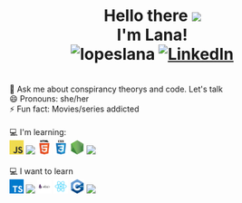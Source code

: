 
<h1 align="center">Hello there <img src="https://raw.githubusercontent.com/kaueMarques/kaueMarques/master/hi.gif" width="25px">
  </br>I'm Lana!
  <br />
  <img src="https://komarev.com/ghpvc/?username=lopeslana" alt="lopeslana" />
  <a href="https://www.linkedin.com/in/lopeslana/" target="_blank">
  <img src="https://raw.githubusercontent.com/brunobertolini/brunobertolini/master/assets/linkedin.svg" width="20px"  alt=" LinkedIn" />
</a></h1>


</br>                                                                                                                           
💬 Ask me about conspirancy theorys and code. Let's talk 
</br>
😄 Pronouns: she/her
</br>
⚡ Fun fact: Movies/series addicted
</br>

</br>
💻 I'm learning:
</br>
<code><img height="25" src="https://raw.githubusercontent.com/github/explore/80688e429a7d4ef2fca1e82350fe8e3517d3494d/topics/javascript/javascript.png"></code>
<code><img height="25" src="https://raw.githubusercontent.com/gabizinha12/gabizinha12/master/assets/java.png"></code>
<code><img height="25" src="https://raw.githubusercontent.com/github/explore/80688e429a7d4ef2fca1e82350fe8e3517d3494d/topics/html/html.png"></code>
<code><img height="25" src="https://raw.githubusercontent.com/github/explore/80688e429a7d4ef2fca1e82350fe8e3517d3494d/topics/css/css.png"></code>
<code><img height="25" src="https://raw.githubusercontent.com/github/explore/80688e429a7d4ef2fca1e82350fe8e3517d3494d/topics/nodejs/nodejs.png"></code>
<code><img height="25" src="https://www.blogson.com.br/wp-content/uploads/2020/12/logo-mysql-mysql-logo-png-images-are-download-crazypng-211.png"></code>
</br>
</br>
💻 I want to learn
</br>
<code><img height="25" src="https://raw.githubusercontent.com/github/explore/80688e429a7d4ef2fca1e82350fe8e3517d3494d/topics/typescript/typescript.png"></code>
<code><img height="25" src="https://raw.githubusercontent.com/gabizinha12/gabizinha12/master/assets/python.png"></code>
<code><img height="25" src="https://raw.githubusercontent.com/github/explore/80688e429a7d4ef2fca1e82350fe8e3517d3494d/topics/elixir/elixir.png"></code>
<code><img height="25" src="https://raw.githubusercontent.com/github/explore/80688e429a7d4ef2fca1e82350fe8e3517d3494d/topics/react/react.png"></code>
<code><img height="25" src="https://raw.githubusercontent.com/github/explore/80688e429a7d4ef2fca1e82350fe8e3517d3494d/topics/cpp/cpp.png"></code>
<code><img height="25" src="https://img.icons8.com/color/480/mongodb.png"></code>



